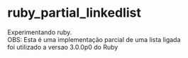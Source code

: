 # ruby_partial_linkedlist
Experimentando ruby.
</br>
OBS: Esta é uma implementação parcial de uma lista ligada
</br> foi utilizado a versao 3.0.0p0 do Ruby
